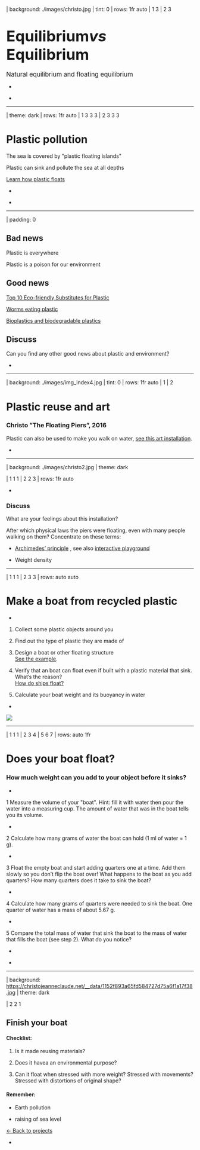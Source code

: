 | background: ./images/christo.jpg
| tint: 0
| rows: 1fr auto
| 1 3
| 2 3

# <big><big>Equilibrium<var class="purple">vs</var><br>Equilibrium</big></big>

<big>Natural equilibrium and floating equilibrium</big>

-

<f-next-button title="Start" />

-

---

| theme: dark
| rows: 1fr auto
| 1 3 3 3
| 2 3 3 3

# Plastic pollution

The sea is covered by "plastic floating islands"

Plastic can sink and pollute the sea at all depths

<a class="tertiary" href="../plastics" target="_blank">Learn how plastic floats</a>

-

<f-next-button title="Is there any hope?" />

-

<f-video src="https://www.youtube.com?v=31CdhLMV7Es" />

---

| padding: 0

<section><section>

<!--***KJ: Replace image, this is just a placeholder***-->

## Bad news

Plastic is everywhere

Plastic is a poison for our environment

## Good news

<a href="https://science.howstuffworks.com/environmental/green-tech/sustainable/5-plastic-substitutes.htm" target="_blank">Top 10 Eco-friendly Substitutes for Plastic</a>

<a href="https://news.nationalgeographic.com/2017/04/wax-worms-eat-plastic-polyethylene-trash-pollution-cleanup/" target="_blank">Worms eating plastic</a>

<a href="https://www.explainthatstuff.com/bioplastics.html" target="_blank">Bioplastics and biodegradable plastics</a>

## Discuss

Can you find any other good news about plastic and environment?


<f-next-button title="Plastic reuse and art" />

</section></section>

-

<f-image src="https://farm1.staticflickr.com/57/172754318_6466ba655a_b.jpg" />

<!-- https://ccsearch.creativecommons.org/photos/37f183bb-d071-4d81-89d1-4d0bc626b851 -->

---

| background: ./images/img_index4.jpg
| tint: 0
| rows: 1fr auto
| 1
| 2

# Plastic reuse and art

### Christo ”The Floating Piers”, 2016

Plastic can also be used to make you walk on water, <a href="https://christojeanneclaude.net/projects/the-floating-piers" target="_new">see this art installation</a>.

<!--***KJ: Could there be just 1-2 sentences about the installation?***-->

-

<f-next-button title="Discuss" />

---

| background: ./images/christo2.jpg
| theme: dark

| 1 1 1
| 2 2 3
| rows: 1fr auto

-

### Discuss

What are your feelings about this installation?

After which physical laws the piers were floating, even with many people walking on them? Concentrate on these terms:

- <a href="https://www.britannica.com/science/Archimedes-principle" target="_blank">Archimedes’ principle</a> <!--***KJ: A very busy site :(***-->, see also <a href="https://phet.colorado.edu/sims/density-and-buoyancy/buoyancy_en.html">interactive playground</a> <!--***KJ: Requires Flash that is less and less available in browsers***-->

- Weight density

<f-next-button title="Create you own floating structure" />

---

| 1 1 1
| 2 3 3
| rows: auto auto

# Make a boat from recycled plastic

-

1. Collect some plastic objects around you  

2. Find out the type of plastic they are made of

3. Design a boat or other floating structure<br><a href="https://observers.france24.com/en/20170804-tunisia-holds-world-first-sea-race-boats-made-out-recycled-materials" target="_new">See the example</a>.

4. Verify that an boat can float even if built with a plastic material that sink. What’s the reason?<br><a href="https://www.youtube.com/watch?v=xniW3_afO-0" target="_blank">How do ships float?</a>

5. Calculate your boat weight and its buoyancy in water

<f-next-button title="Does your boat float?" />

-

<img src="https://scd.observers.france24.com/files/imagecache/1024x576/article_images/teaser_tunisie_1.jpg" />

<!--***KJ: Image source / copyright?***-->

---

| 1 1 1
| 2 3 4
| 5 6 7
| rows: auto 1fr

# Does your boat float?

### How much weight can you add to your object before it sinks?

-

<span class="bullet">1</span> Measure the volume of your "boat". Hint: fill it with water then pour the water into a measuring cup. The amount of water that was in the boat tells you its volume.

-

<span class="bullet">2</span> Calculate how many grams of water the boat can hold (1 ml of water = 1 g).

-

<span class="bullet">3</span> Float the empty boat and start adding quarters one at a time. Add them slowly so you don’t flip the boat over! What happens to the boat as you add quarters? How many quarters does it take to sink the boat?

-

<span class="bullet">4</span> Calculate how many grams of quarters were needed to sink the boat. One quarter of water has a mass of about 5.67 g.

-

<span class="bullet">5</span> Compare the total mass of water that sink the boat to the mass of water that fills the boat (see step 2). What do you notice?

-

<f-next-button title="Finish your boat" />

-

---

| background: https://christojeanneclaude.net/__data/1152f893a65fd584727d75a6f1a17f38.jpg
| theme: dark

| 2 2 1

## Finish your boat

#### Checklist:

1. Is it made reusing materials?

2. Does it havea an environmental purpose?

3. Can it float when stressed with more weight? Stressed with movements? Stressed with distortions of original shape?

#### Remember:

- Earth pollution

- raising of sea level

<a class="tertiary" href="..">← Back to projects</a>

-
